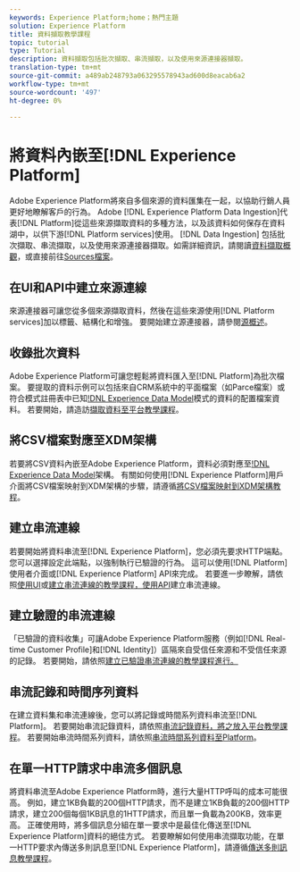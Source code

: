 ```yaml
---
keywords: Experience Platform;home；熱門主題
solution: Experience Platform
title: 資料擷取教學課程
topic: tutorial
type: Tutorial
description: 資料擷取包括批次擷取、串流擷取，以及使用來源連接器擷取。
translation-type: tm+mt
source-git-commit: a489ab248793a063295578943ad600d8eacab6a2
workflow-type: tm+mt
source-wordcount: '497'
ht-degree: 0%

---
```



# 將資料內嵌至[!DNL Experience Platform]

Adobe Experience Platform將來自多個來源的資料匯集在一起，以協助行銷人員更好地瞭解客戶的行為。 Adobe [!DNL Experience Platform Data Ingestion]代表[!DNL Platform]從這些來源擷取資料的多種方法，以及該資料如何保存在資料湖中，以供下游[!DNL Platform services]使用。 [!DNL Data Ingestion] 包括批次擷取、串流擷取，以及使用來源連接器擷取。如需詳細資訊，請閱讀[資料擷取概觀](../ingestion/home.md)，或直接前往[Sources檔案](../sources/home.md)。

## 在UI和API中建立來源連線

來源連接器可讓您從多個來源擷取資料，然後在這些來源使用[!DNL Platform services]加以標籤、結構化和增強。 要開始建立源連接器，請參閱[源概述](../sources/home.md)。

## 收錄批次資料

Adobe Experience Platform可讓您輕鬆將資料匯入至[!DNL Platform]為批次檔案。 要提取的資料示例可以包括來自CRM系統中的平面檔案（如Parce檔案）或符合模式註冊表中已知[!DNL Experience Data Model](XDM)模式的資料的配置檔案資料。 若要開始，請造訪[擷取資料至平台教學課程](../ingestion/tutorials/ingest-batch-data.md)。

## 將CSV檔案對應至XDM架構

若要將CSV資料內嵌至Adobe Experience Platform，資料必須對應至[!DNL Experience Data Model](XDM)架構。 有關如何使用[!DNL Experience Platform]用戶介面將CSV檔案映射到XDM架構的步驟，請遵循[將CSV檔案映射到XDM架構教程](../ingestion/tutorials/map-a-csv-file.md)。

## 建立串流連線

若要開始將資料串流至[!DNL Experience Platform]，您必須先要求HTTP端點。 您可以選擇設定此端點，以強制執行已驗證的行為。 這可以使用[!DNL Platform]使用者介面或[!DNL Experience Platform] API來完成。 若要進一步瞭解，請依照[使用UI](../ingestion/tutorials/create-streaming-connection-ui.md)或[建立串流連線的教學課程，使用API](../ingestion/tutorials/create-streaming-connection.md)建立串流連線。

## 建立驗證的串流連線

「已驗證的資料收集」可讓Adobe Experience Platform服務（例如[!DNL Real-time Customer Profile]和[!DNL Identity]）區隔來自受信任來源和不受信任來源的記錄。 若要開始，請依照[建立已驗證串流連線的教學課程進行。](../ingestion/tutorials/create-authenticated-streaming-connection.md)

## 串流記錄和時間序列資料

在建立資料集和串流連線後，您可以將記錄或時間系列資料串流至[!DNL Platform]。 若要開始串流記錄資料，請依照[串流記錄資料，將之放入平台教學課程](../ingestion/tutorials/streaming-record-data.md)。 若要開始串流時間系列資料，請依照[串流時間系列資料至Platform](../ingestion/tutorials/streaming-time-series-data.md)。

## 在單一HTTP請求中串流多個訊息

將資料串流至Adobe Experience Platform時，進行大量HTTP呼叫的成本可能很高。 例如，建立1KB負載的200個HTTP請求，而不是建立1KB負載的200個HTTP請求，建立200個每個1KB訊息的1HTTP請求，而且單一負載為200KB，效率更高。 正確使用時，將多個訊息分組在單一要求中是最佳化傳送至[!DNL Experience Platform]資料的絕佳方式。 若要瞭解如何使用串流擷取功能，在單一HTTP要求內傳送多則訊息至[!DNL Experience Platform]，請遵循[傳送多則訊息教學課程](../ingestion/tutorials/streaming-multiple-messages.md)。



